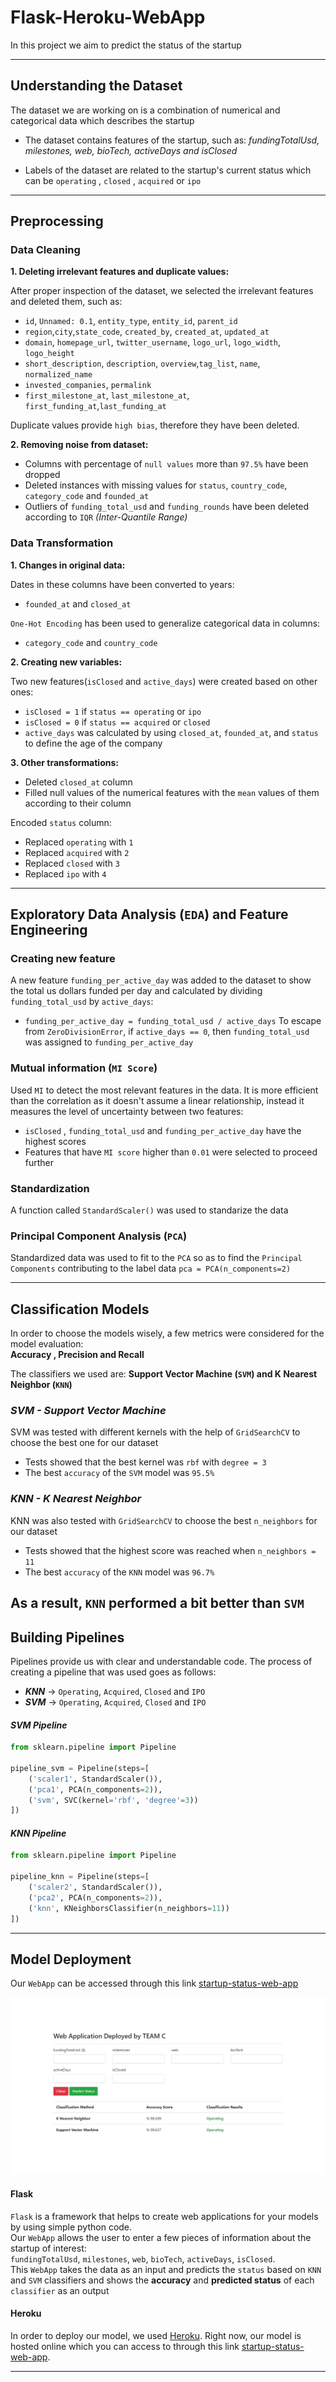 # Flask-Heroku-WebApp

In this project we aim to predict the status of the startup

--- 
## Understanding the Dataset
The dataset we are working on is a combination of numerical and categorical data which describes the startup 

- The dataset contains features of the startup, such as: *fundingTotalUsd, milestones, web, bioTech, activeDays and isClosed*

- Labels of the dataset are related to the startup's current status which can be `operating` , `closed` , `acquired` or `ipo`

---
## Preprocessing  

### Data Cleaning  
**1. Deleting irrelevant features and duplicate values:**

After proper inspection of the dataset, we selected the irrelevant features and deleted them, such as:
* `id`, `Unnamed: 0.1`, `entity_type`, `entity_id`, `parent_id`
* `region`,`city`,`state_code`, `created_by`, `created_at`, `updated_at`  
* `domain`, `homepage_url`, `twitter_username`, `logo_url`, `logo_width`, `logo_height`  
* `short_description`, `description`, `overview`,`tag_list`, `name`, `normalized_name`  
* `invested_companies`, `permalink`  
* `first_milestone_at`, `last_milestone_at`, `first_funding_at`,`last_funding_at`
  
Duplicate values provide `high bias`, therefore they have been deleted.
  
**2. Removing noise from dataset:**  
* Columns with percentage of `null values` more than `97.5%` have been dropped  
* Deleted instances with missing values for `status`, `country_code`, `category_code` and `founded_at`
* Outliers of `funding_total_usd` and `funding_rounds` have been deleted according to `IQR` *(Inter-Quantile Range)*
  
### Data Transformation  
**1. Changes in original data:**

Dates in these columns have been converted to years:
* `founded_at` and `closed_at`
  
`One-Hot Encoding` has been used to generalize categorical data in columns:
* `category_code` and `country_code`
  
**2. Creating new variables:**

Two new features(`isClosed` and `active_days`) were created based on other ones:  
* `isClosed = 1` if `status == operating` or `ipo` 
* `isClosed = 0` if `status == acquired` or `closed`
* `active_days` was calculated by using `closed_at`, `founded_at`, and `status` to define the age of the company
  
**3. Other transformations:**

* Deleted `closed_at` column
* Filled null values of the numerical features with the `mean` values of them according to their column 

Encoded `status` column:
- Replaced `operating` with `1`
- Replaced `acquired` with `2`
- Replaced `closed` with `3`
- Replaced `ipo` with `4`

---  
## Exploratory Data Analysis (`EDA`) and Feature Engineering  

### Creating new feature  
A new feature `funding_per_active_day` was added to the dataset to show the total us dollars funded per day and calculated by dividing `funding_total_usd` by `active_days`:
* `funding_per_active_day = funding_total_usd / active_days`
To escape from `ZeroDivisionError`, if `active_days == 0`, then `funding_total_usd` was assigned to `funding_per_active_day`

### Mutual information (`MI Score`)
Used `MI` to detect the most relevant features in the data.
It is more efficient than the correlation as it doesn't assume a linear relationship, instead it measures the level of uncertainty between two features:
* `isClosed` , `funding_total_usd` and `funding_per_active_day` have the highest scores
* Features that have `MI score` higher than `0.01` were selected to proceed further

### Standardization  
A function called `StandardScaler()` was used to standarize the data

### Principal Component Analysis (`PCA`)  
Standardized data was used to fit to the `PCA` so as to find the `Principal Components` contributing to the label data
`pca = PCA(n_components=2)`  

---  
## Classification Models  

In order to choose the models wisely, a few metrics were considered for the model evaluation:  
**Accuracy , Precision and Recall**  

The classifiers we used are: **Support Vector Machine (`SVM`) and K Nearest Neighbor (`KNN`)**  
### *SVM - Support Vector Machine*
SVM was tested with different kernels with the help of `GridSearchCV` to choose the best one for our dataset
* Tests showed that the best kernel was `rbf` with `degree = 3`
* The best `accuracy` of the `SVM` model was `95.5%`

### *KNN - K Nearest Neighbor*
KNN was also tested with  `GridSearchCV` to choose the best `n_neighbors` for our dataset
* Tests showed that the highest score was reached when `n_neighbors = 11`
* The best `accuracy` of the `KNN` model was `96.7%`

As a result, `KNN` performed a bit better than `SVM`
---  
## Building Pipelines  
Pipelines provide us with clear and understandable code. The process of creating a pipeline that was used goes as follows:  

* ***KNN*** &rarr; `Operating`, `Acquired`, `Closed` and `IPO`
* ***SVM*** &rarr; `Operating`, `Acquired`, `Closed` and `IPO`  

#### *SVM Pipeline*    
```python
from sklearn.pipeline import Pipeline

pipeline_svm = Pipeline(steps=[
    ('scaler1', StandardScaler()),
    ('pca1', PCA(n_components=2)),
    ('svm', SVC(kernel='rbf', 'degree'=3))
])
```  
#### *KNN Pipeline*  
```python
from sklearn.pipeline import Pipeline

pipeline_knn = Pipeline(steps=[
    ('scaler2', StandardScaler()),
    ('pca2', PCA(n_components=2)),
    ('knn', KNeighborsClassifier(n_neighbors=11))
])
```  

---  
## Model Deployment  
Our `WebApp` can be accessed through this link [startup-status-web-app](https://team-c-webapp.herokuapp.com/) 

![A glance to the web app](img.png)

#### Flask  
`Flask` is a framework that helps to create web applications for your models by using simple python code.  
Our `WebApp` allows the user to enter a few pieces of information about the startup of interest:  
`fundingTotalUsd`, `milestones`, `web`, `bioTech`, `activeDays`, `isClosed`.  
This `WebApp` takes the data as an input and predicts the `status` based on `KNN` and `SVM` classifiers and shows the **accuracy** and **predicted status** of each `classifier` as an output

#### Heroku  
In order to deploy our model, we used [Heroku](https://www.heroku.com/). Right now, our model is hosted online which you can access to through this link [startup-status-web-app](https://team-c-webapp.herokuapp.com/).  

---
